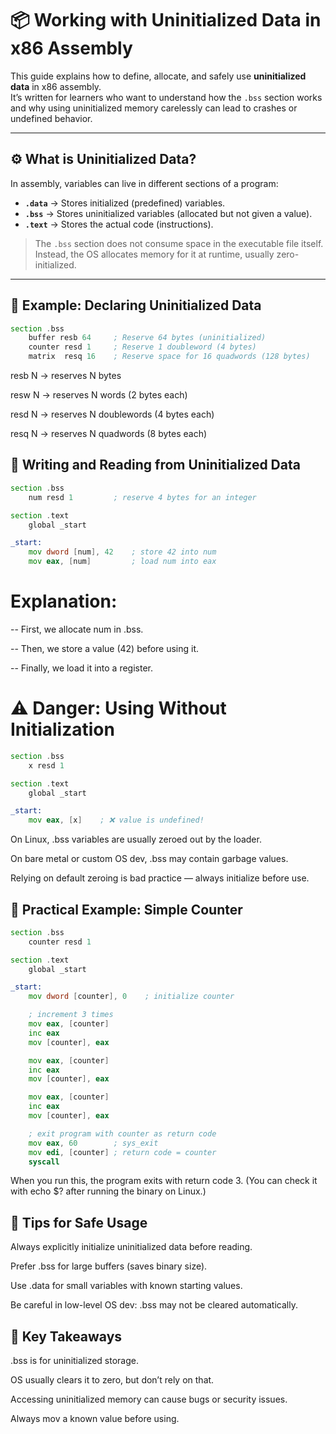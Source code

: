 # 📦 Working with Uninitialized Data in x86 Assembly

This guide explains how to define, allocate, and safely use **uninitialized data** in x86 assembly.  
It’s written for learners who want to understand how the `.bss` section works and why using uninitialized memory carelessly can lead to crashes or undefined behavior.  

---

## ⚙️ What is Uninitialized Data?

In assembly, variables can live in different sections of a program:

- **`.data`** → Stores initialized (predefined) variables.  
- **`.bss`** → Stores uninitialized variables (allocated but not given a value).  
- **`.text`** → Stores the actual code (instructions).

> The `.bss` section does not consume space in the executable file itself.  
> Instead, the OS allocates memory for it at runtime, usually zero-initialized.

---

## 📖 Example: Declaring Uninitialized Data

```asm
section .bss
    buffer resb 64     ; Reserve 64 bytes (uninitialized)
    counter resd 1     ; Reserve 1 doubleword (4 bytes)
    matrix  resq 16    ; Reserve space for 16 quadwords (128 bytes)
```
resb N → reserves N bytes

resw N → reserves N words (2 bytes each)

resd N → reserves N doublewords (4 bytes each)

resq N → reserves N quadwords (8 bytes each)

## 📝 Writing and Reading from Uninitialized Data
```asm
section .bss
    num resd 1         ; reserve 4 bytes for an integer

section .text
    global _start

_start:
    mov dword [num], 42    ; store 42 into num
    mov eax, [num]         ; load num into eax
```
# Explanation:
-- First, we allocate num in .bss.

-- Then, we store a value (42) before using it.

-- Finally, we load it into a register.

# ⚠️ Danger: Using Without Initialization
```asm
section .bss
    x resd 1

section .text
    global _start

_start:
    mov eax, [x]    ; ❌ value is undefined!
```
On Linux, .bss variables are usually zeroed out by the loader.

On bare metal or custom OS dev, .bss may contain garbage values.

Relying on default zeroing is bad practice — always initialize before use.

## 🧰 Practical Example: Simple Counter
```asm
section .bss
    counter resd 1

section .text
    global _start

_start:
    mov dword [counter], 0    ; initialize counter

    ; increment 3 times
    mov eax, [counter]
    inc eax
    mov [counter], eax

    mov eax, [counter]
    inc eax
    mov [counter], eax

    mov eax, [counter]
    inc eax
    mov [counter], eax

    ; exit program with counter as return code
    mov eax, 60        ; sys_exit
    mov edi, [counter] ; return code = counter
    syscall
```
When you run this, the program exits with return code 3.
(You can check it with echo $? after running the binary on Linux.)

## 🧪 Tips for Safe Usage
Always explicitly initialize uninitialized data before reading.

Prefer .bss for large buffers (saves binary size).

Use .data for small variables with known starting values.

Be careful in low-level OS dev: .bss may not be cleared automatically.

## 🔑 Key Takeaways
.bss is for uninitialized storage.

OS usually clears it to zero, but don’t rely on that.

Accessing uninitialized memory can cause bugs or security issues.

Always mov a known value before using.

